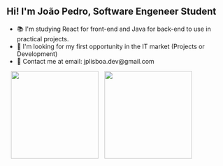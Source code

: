 ## Hi! I'm João Pedro, Software Engeneer Student
<div class = "apresentation">
  <ul>
    <li>📚  I'm studying React for front-end and Java for back-end to use in practical projects.</li>
    <li>🔎  I'm looking for my first opportunity in the IT market (Projects or Development)</li>
    <li>📲  Contact me at email: jplisboa.dev@gmail.com</li>
  </ul>
</div>

<div >
  <img height="200em" src="https://github-readme-stats.vercel.app/api?username=Joao-lisboa7&theme=highcontrast&show_icons=true" hspace="10"/>
  <img height="200em" src="https://github-readme-stats.vercel.app/api/top-langs/?username=Joao-lisboa7&layout=donut&theme=highcontrast"/>
</div>

##
